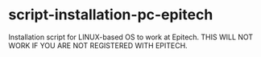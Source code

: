 # script-installation-pc-epitech
Installation script for LINUX-based OS to work at Epitech. THIS WILL NOT WORK IF YOU ARE NOT REGISTERED WITH EPITECH.
